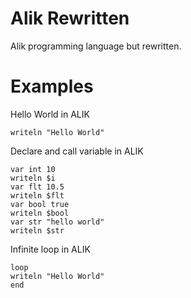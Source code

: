 # Alik Rewritten

Alik programming language but rewritten.

# Examples

Hello World in ALIK
```
writeln "Hello World"
```

Declare and call variable in ALIK
```
var int 10
writeln $i
var flt 10.5
writeln $flt
var bool true
writeln $bool
var str "hello world"
writeln $str
```

Infinite loop in ALIK
```
loop
writeln "Hello World"
end
```
